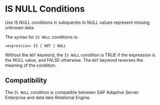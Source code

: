 <!-- loioa4ffabc684f21015a93e870ff6d47d47 -->

# IS NULL Conditions

Use IS NULL conditions in subqueries to NULL values represent missing unknown data.



The syntax for `IS NULL` conditions is:

```
<expression> IS [ NOT ] NULL
```

Without the `NOT` keyword, the `IS NULL` condition is TRUE if the expression is the NULL value, and FALSE otherwise. The `NOT` keyword reverses the meaning of the condition.



<a name="loioa4ffabc684f21015a93e870ff6d47d47__iq_refbb_103"/>

## Compatibility

The `IS NULL` condition is compatible between SAP Adaptive Server Enterprise and data lake Relational Engine.

